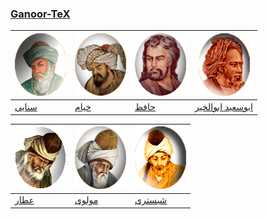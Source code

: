 ### [Ganoor-TeX](manual.md)

[![سنایی](gif/sanaee.gif)](pdf/sanaee) | [![خیام](gif/khayyam.gif)](pdf/khayyam) | [![حافظ](gif/hafez.gif)](pdf/hafez) | [![ابوسعید ابوالخیر](gif/abusaeed.gif)](pdf/abusaeed)
---|---|---|---
[سنایی](pdf/sanaee) | [خیام](pdf/khayyam) | [حافظ](pdf/hafez) | [ابوسعید ابوالخیر](pdf/abusaeed)


[![عطار](gif/attar.gif)](pdf/attar) | [![مولوی](gif/moulavi.gif)](pdf/moulavi) | [![شبستری](gif/shabestari.gif)](pdf/shabestari) 
---|---|---
[عطار](pdf/attar)|[مولوی](pdf/moulavi)|[شبستری](pdf/shabestari)
